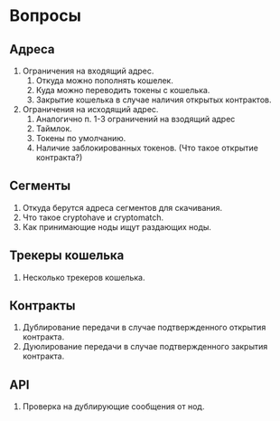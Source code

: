 # Вопросы

## Адреса
1. Ограничения на входящий адрес.
    1. Откуда можно пополнять кошелек.
    2. Куда можно переводить токены с кошелька.
    3. Закрытие кошелька в случае наличия открытых контрактов.
2. Ограничения на исходящий адрес.
    1. Аналогично п. 1-3 ограничений на взодящий адрес
    2. Таймлок.
    3. Токены по умолчанию.
    4. Наличие заблокированных токенов. (Что такое открытие контракта?)

## Сегменты
1. Откуда берутся адреса сегментов для скачивания.
2. Что такое cryptohave и cryptomatch.
3. Как принимающие ноды ищут раздающих ноды.

## Трекеры кошелька
1. Несколько трекеров кошелька.

## Контракты
1. Дублирование передачи в случае подтвержденного открытия контракта.
2. Дуюлирование передачи в случае подтвержденного закрытия контракта.

## API
1. Проверка на дублирующие сообщения от нод.